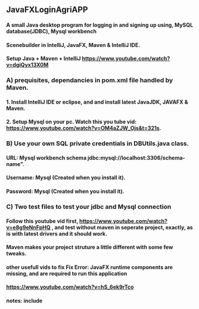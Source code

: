 ## JavaFXLoginAgriAPP
#### A small Java desktop program for logging in and signing up using, MySQL database(JDBC), Mysql workbench
#### Scenebuilder in IntelliJ, JavaFX, Maven &amp; IntelliJ IDE. 
#### Setup Java + Maven + IntelliJ https://www.youtube.com/watch?v=dgiQyx13X0M
### A) prequisites, dependancies in pom.xml file handled by Maven.
#### 1. Install IntelliJ IDE or eclipse, and and install latest JavaJDK, JAVAFX & Maven.
#### 2. Setup Mysql on your pc. Watch this you tube vid: https://www.youtube.com/watch?v=OM4aZJW_Ojs&t=321s.

### B) Use your own SQL private credentials in DBUtils.java class. 
#### URL: Mysql workbench schema jdbc:mysql://localhost:3306/schema-name". 
#### Username: Mysql (Created when you install it).
#### Password: Mysql (Created when you install it).

### C) Two test files to test your jdbc and Mysql connection
#### Follow this youtube vid first, https://www.youtube.com/watch?v=e8g9eNnFpHQ ,  and test without maven in seperate project, exactly, as is with latest drivers and it should work. 
#### Maven makes your project struture a little different with some few tweaks. 

#### other usefull vids to fix Fix Error: JavaFX runtime components are missing, and are required to run this application
#### https://www.youtube.com/watch?v=hS_6ek9rTco
#### notes: include
